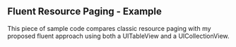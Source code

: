 ## Fluent Resource Paging - Example

This piece of sample code compares classic resource paging with my proposed fluent approach using both a UITableView and a UICollectionView.
